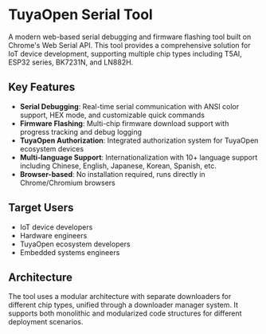 # TuyaOpen Serial Tool

A modern web-based serial debugging and firmware flashing tool built on Chrome's Web Serial API. This tool provides a comprehensive solution for IoT device development, supporting multiple chip types including T5AI, ESP32 series, BK7231N, and LN882H.

## Key Features

- **Serial Debugging**: Real-time serial communication with ANSI color support, HEX mode, and customizable quick commands
- **Firmware Flashing**: Multi-chip firmware download support with progress tracking and debug logging
- **TuyaOpen Authorization**: Integrated authorization system for TuyaOpen ecosystem devices
- **Multi-language Support**: Internationalization with 10+ language support including Chinese, English, Japanese, Korean, Spanish, etc.
- **Browser-based**: No installation required, runs directly in Chrome/Chromium browsers

## Target Users

- IoT device developers
- Hardware engineers
- TuyaOpen ecosystem developers
- Embedded systems engineers

## Architecture

The tool uses a modular architecture with separate downloaders for different chip types, unified through a downloader manager system. It supports both monolithic and modularized code structures for different deployment scenarios.